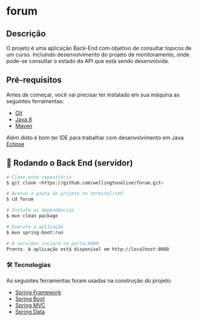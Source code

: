 # forum

## Descrição
O projeto é uma aplicação Back-End com objetivo de consultar topicos de um curso. Incluindo desenvolvimento do projeto de monitoramento, onde pode-se consultar o estado da API
que está sendo desenvolvida.


## Pré-requisitos

Antes de começar, você vai precisar ter instalado em sua máquina as seguintes ferramentas:
  - [Git](https://git-scm.com) 
  - [Java 8](https://www.java.com/pt-BR/download/ie_manual.jsp?locale=pt_BR)
  - [Maven](https://maven.apache.org/download.cgi)
  
Além disto é bom ter IDE para trabalhar com desenvolvimento em Java [Eclipse](https://www.eclipse.org/downloads/)

## 🎲 Rodando o Back End (servidor)

```bash
# Clone este repositório
$ git clone <https://github.com/wellingtonolive/forum.git>

# Acesse a pasta do projeto no terminal/cmd
$ cd forum

# Instale as dependências
$ mvn clean package

# Execute a aplicação 
$ mvn spring-boot:run

# O servidor inciará na porta:8080
Pronto. A aplicação está disponível em http://localhost:8080
```

### 🛠 Tecnologias

As seguintes ferramentas foram usadas na construção do projeto:

- [Spring Framework](https://spring.io/projects/spring-framework)
- [Spring Boot](https://spring.io/projects/spring-boot)
- [Spring MVC](https://docs.spring.io/spring-framework/docs/current/reference/html/web.html#mvc)
- [Spring Data](https://spring.io/projects/spring-data)

